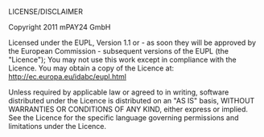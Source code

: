 LICENSE/DISCLAIMER

Copyright 2011 mPAY24 GmbH

Licensed under the EUPL, Version 1.1 or - as soon they will be approved by the European Commission - subsequent versions of the EUPL (the "Licence"); You may not use this work except in compliance with the Licence.
You may obtain a copy of the Licence at:
http://ec.europa.eu/idabc/eupl.html

Unless required by applicable law or agreed to in writing, software distributed under the Licence is distributed on an "AS IS" basis, WITHOUT WARRANTIES OR CONDITIONS OF ANY KIND, either express or implied.
See the Licence for the specific language governing permissions and limitations under the Licence.
